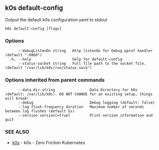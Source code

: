 ## k0s default-config

Output the default k0s configuration yaml to stdout

```
k0s default-config [flags]
```

### Options

```
      --debugListenOn string   Http listenOn for Debug pprof handler (default ":6060")
  -h, --help                   help for default-config
      --status-socket string   Full file path to the socket file. (default "/var/lib/k0s/run/status.sock")
```

### Options inherited from parent commands

```
      --data-dir string                Data Directory for k0s (default: /var/lib/k0s). DO NOT CHANGE for an existing setup, things will break!
      --debug                          Debug logging (default: false)
      --log-flush-frequency duration   Maximum number of seconds between log flushes (default 5s)
      --version version[=true]         Print version information and quit
```

### SEE ALSO

* [k0s](k0s.md)	 - k0s - Zero Friction Kubernetes

